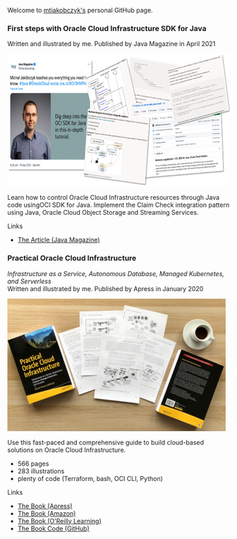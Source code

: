 Welcome to [mtjakobczyk's](https://github.com/mtjakobczyk) personal GitHub page.

### First steps with Oracle Cloud Infrastructure SDK for Java
Written and illustrated by me. Published by Java Magazine in April 2021

<img src="https://github.com/mtjakobczyk/mtjakobczyk.github.io/blob/main/pictures/java-mag-overview.png?raw=true" height="300">

Learn how to control Oracle Cloud Infrastructure resources through Java code usingOCI SDK for Java. Implement the Claim Check integration pattern using Java, Oracle Cloud Object Storage and Streaming Services.

Links
- [The Article (Java Magazine)](https://blogs.oracle.com/javamagazine/post/first-steps-with-oracle-cloud-infrastructure-sdk-for-java)

### Practical Oracle Cloud Infrastructure
*Infrastructure as a Service, Autonomous Database, Managed Kubernetes, and Serverless*  
Written and illustrated by me. Published by Apress in January 2020

<img src="https://github.com/mtjakobczyk/mtjakobczyk.github.io/blob/main/pictures/practical-oci-display.png?raw=true" height="300">

Use this fast-paced and comprehensive guide to build cloud-based solutions on Oracle Cloud Infrastructure.

- 566 pages
- 283 illustrations
- plenty of code (Terraform, bash, OCI CLI, Python)

Links
- [The Book (Apress)](https://www.apress.com/gp/book/9781484255056)
- [The Book (Amazon)](https://www.amazon.com/Practical-Oracle-Cloud-Infrastructure-Autonomous/dp/1484255054)
- [The Book (O'Reilly Learning)](https://www.oreilly.com/library/view/practical-oracle-cloud/9781484255063/)
- [The Book Code (GitHub)](https://github.com/mtjakobczyk/oci-book)

